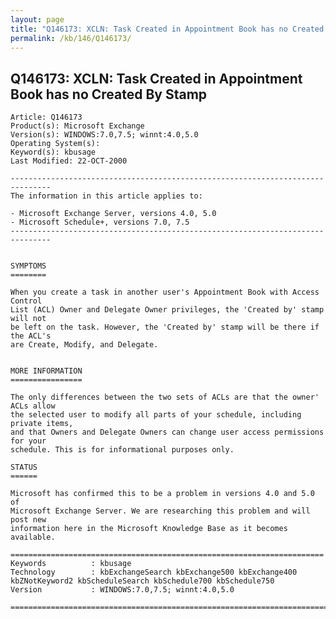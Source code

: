 ```yaml
---
layout: page
title: "Q146173: XCLN: Task Created in Appointment Book has no Created By Stamp"
permalink: /kb/146/Q146173/
---
```


## Q146173: XCLN: Task Created in Appointment Book has no Created By Stamp

	Article: Q146173
	Product(s): Microsoft Exchange
	Version(s): WINDOWS:7.0,7.5; winnt:4.0,5.0
	Operating System(s): 
	Keyword(s): kbusage
	Last Modified: 22-OCT-2000
	
	-------------------------------------------------------------------------------
	The information in this article applies to:
	
	- Microsoft Exchange Server, versions 4.0, 5.0 
	- Microsoft Schedule+, versions 7.0, 7.5 
	-------------------------------------------------------------------------------
	
	
	SYMPTOMS
	========
	
	When you create a task in another user's Appointment Book with Access Control
	List (ACL) Owner and Delegate Owner privileges, the 'Created by' stamp will not
	be left on the task. However, the 'Created by' stamp will be there if the ACL's
	are Create, Modify, and Delegate.
	
	
	MORE INFORMATION
	================
	
	The only differences between the two sets of ACLs are that the owner' ACLs allow
	the selected user to modify all parts of your schedule, including private items,
	and that Owners and Delegate Owners can change user access permissions for your
	schedule. This is for informational purposes only.
	
	STATUS
	======
	
	Microsoft has confirmed this to be a problem in versions 4.0 and 5.0 of
	Microsoft Exchange Server. We are researching this problem and will post new
	information here in the Microsoft Knowledge Base as it becomes available.
	
	======================================================================
	Keywords          : kbusage 
	Technology        : kbExchangeSearch kbExchange500 kbExchange400 kbZNotKeyword2 kbScheduleSearch kbSchedule700 kbSchedule750
	Version           : WINDOWS:7.0,7.5; winnt:4.0,5.0
	
	=============================================================================
	
